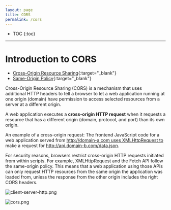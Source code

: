 ```yaml
---
layout: page
title: CORS
permalink: /cors
---
```


- TOC
{:toc}

---

# Introduction to CORS

- [Cross-Origin Resource Sharing](https://developer.mozilla.org/en-US/docs/Glossary/CORS){:target="_blank"}
- [Same-Origin Policy](https://developer.mozilla.org/en-US/docs/Web/Security/Same-origin_policy){:target="_blank"}

Cross-Origin Resource Sharing (CORS) is a mechanism that uses additional HTTP headers to tell a browser to let a web application running at one origin (domain) have permission to access selected resources from a server at a different origin.

A web application executes a **cross-origin HTTP request** when it requests a resource that has a different origin (domain, protocol, and port) than its own origin.

An example of a cross-origin request: The frontend JavaScript code for a web application served from http://domain-a.com uses XMLHttpRequest to make a request for http://api.domain-b.com/data.json.

For security reasons, browsers restrict cross-origin HTTP requests initiated from within scripts. For example, XMLHttpRequest and the Fetch API follow the same-origin policy. This means that a web application using those APIs can only request HTTP resources from the same origin the application was loaded from, unless the response from the other origin includes the right CORS headers.

![client-server-http.png]({{site.cdn}}/webservices/cors/client-server-http.png)

![cors.png]({{site.cdn}}/webservices/cors/cors.png)
